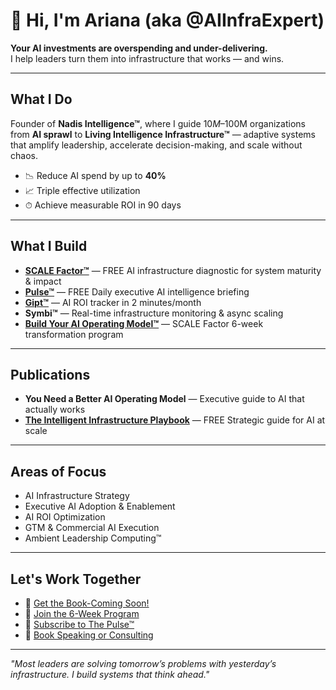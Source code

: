 # 👋 Hi, I'm Ariana (aka @AIInfraExpert)

**Your AI investments are overspending and under-delivering.**  
I help leaders turn them into infrastructure that works — and wins.

---

## What I Do
Founder of **Nadis Intelligence™**, where I guide $10M–$100M organizations from **AI sprawl** to **Living Intelligence Infrastructure™** — adaptive systems that amplify leadership, accelerate decision-making, and scale without chaos.

- 📉 Reduce AI spend by up to **40%**
- 📈 Triple effective utilization
- ⏱ Achieve measurable ROI in 90 days

---

## What I Build
- [**SCALE Factor™**](https://scalefactor.nadis.ai) — FREE AI infrastructure diagnostic for system maturity & impact  
- [**Pulse™**](https://pulse.nadis.ai) — FREE Daily executive AI intelligence briefing
- [**Gipt™**](https://gipt.nadis.ai) — AI ROI tracker in 2 minutes/month  
- **Symbi™** — Real-time infrastructure monitoring & async scaling   
- [**Build Your AI Operating Model™**](https://nadis.ai/accelerator) — SCALE Factor 6-week transformation program

---

## Publications
- **You Need a Better AI Operating Model** — Executive guide to AI that actually works  
- [**The Intelligent Infrastructure Playbook**](https://freebook.nadis.ai) — FREE Strategic guide for AI at scale

---

## Areas of Focus
- AI Infrastructure Strategy  
- Executive AI Adoption & Enablement  
- AI ROI Optimization  
- GTM & Commercial AI Execution  
- Ambient Leadership Computing™

---

## Let's Work Together
- 📘 [Get the Book-Coming Soon!](https://ariabramson.com)  
- 🚀 [Join the 6-Week Program](https://nadis.ai/accelerator)  
- 📰 [Subscribe to The Pulse™](https://pulse.nadis.ai)  
- 💼 [Book Speaking or Consulting](https://ariabramson.com)

---

*"Most leaders are solving tomorrow’s problems with yesterday’s infrastructure. I build systems that think ahead."*
